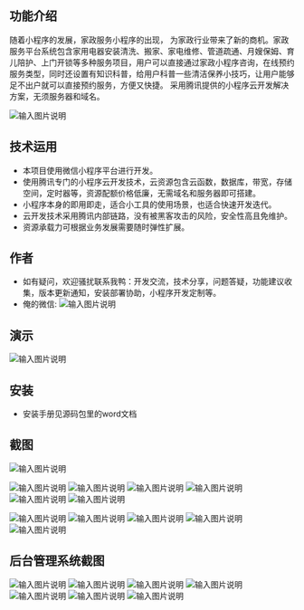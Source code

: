 ## 功能介绍 
随着小程序的发展，家政服务小程序的出现， 为家政行业带来了新的商机。家政服务平台系统包含家用电器安装清洗、搬家、家电维修、管道疏通、月嫂保姆、育儿陪护、上门开锁等多种服务项目，用户可以直接通过家政小程序咨询，在线预约服务类型，同时还设置有知识科普，给用户科普一些清洁保养小技巧，让用户能够足不出户就可以直接预约服务，方便又快捷。 采用腾讯提供的小程序云开发解决方案，无须服务器和域名。

![输入图片说明](demo/%E4%BA%8C%E7%BB%B4%E7%A0%81.png)
 

## 技术运用
- 本项目使用微信小程序平台进行开发。
- 使用腾讯专门的小程序云开发技术，云资源包含云函数，数据库，带宽，存储空间，定时器等，资源配额价格低廉，无需域名和服务器即可搭建。
- 小程序本身的即用即走，适合小工具的使用场景，也适合快速开发迭代。
- 云开发技术采用腾讯内部链路，没有被黑客攻击的风险，安全性高且免维护。
- 资源承载力可根据业务发展需要随时弹性扩展。  



## 作者
- 如有疑问，欢迎骚扰联系我鸭：开发交流，技术分享，问题答疑，功能建议收集，版本更新通知，安装部署协助，小程序开发定制等。
- 俺的微信:
 ![输入图片说明](https://gitee.com/naive2021/smartcollege/raw/master/demo/author.jpg)



## 演示
 ![输入图片说明](demo/%E4%BA%8C%E7%BB%B4%E7%A0%81.png)
 

## 安装

- 安装手册见源码包里的word文档




## 截图

 ![输入图片说明](demo/%E9%A6%96%E9%A1%B5.png)

![输入图片说明](demo/%E7%BB%B4%E4%BF%AE.png)
![输入图片说明](demo/%E6%88%91%E7%9A%84.png)
![输入图片说明](demo/%E6%97%A5%E5%8E%86.png)
![输入图片说明](demo/%E6%88%91%E7%9A%84%E9%A2%84%E7%BA%A6%E8%AF%A6%E6%83%85.png)
![输入图片说明](demo/%E9%A2%84%E7%BA%A6.png)
![输入图片说明](demo/%E9%A2%84%E7%BA%A6%E8%AF%A6%E6%83%85.png)

![输入图片说明](demo/%E5%B0%8F%E9%BB%91%E6%9D%BF.png)
![输入图片说明](demo/%E6%9C%8D%E5%8A%A1%E4%BB%8B%E7%BB%8D.png)
![输入图片说明](demo/%E4%BF%9D%E5%A7%86.png)
![输入图片说明](demo/%E4%BF%9D%E6%B4%81%E6%B8%85%E6%B4%97.png)
![输入图片说明](demo/%E6%90%AC%E5%AE%B6.png)

## 后台管理系统截图
![输入图片说明](demo/%E5%90%8E%E5%8F%B0-%E9%A2%84%E7%BA%A6%E7%AE%A1%E7%90%86.png)
![输入图片说明](demo/%E5%90%8E%E5%8F%B0-%E9%A2%84%E7%BA%A6%E6%B7%BB%E5%8A%A0.png)
![输入图片说明](demo/%E5%90%8E%E5%8F%B0-%E6%97%B6%E6%AE%B5%E8%AE%BE%E7%BD%AE.png)
![输入图片说明](demo/%E5%90%8E%E5%8F%B0%E5%AF%BC%E5%87%BA.png)
![输入图片说明](demo/%E5%90%8E%E5%8F%B0-%E7%AE%A1%E7%90%86.png)
![输入图片说明](demo/%E5%90%8E%E5%8F%B0--%E5%90%8D%E5%8D%95.png)
![输入图片说明](demo/%E5%90%8E%E5%8F%B0-%E5%86%85%E5%AE%B9.png)
